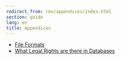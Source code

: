```yaml
---
redirect_from: /en/appendices/index.html
section: guide
lang: en
title: Appendices
---
```


-   [File Formats](/guide/en/file-formats)
-   [What Legal Rights are there in Databases](/guide/en/what-legal-ip-rights-are-there-in-databases)
